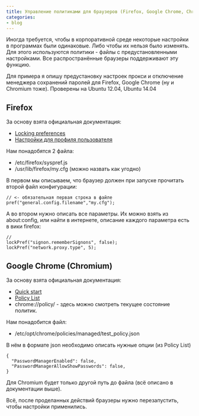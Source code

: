 ```yaml
---
title: Управление политиками для браузеров (Firefox, Google Chrome, Chromium)
categories:
- blog
---
```


Иногда требуется, чтобы в корпоративной среде некоторые настройки в программах
были одинаковые. Либо чтобы их нельзя было изменять. Для этого используются
политики - файлы с предустановленными настройками. Все распространённые
браузеры поддерживают эту функцию.

Для примера я опишу предустановку настроек прокси и отключение менеджера
сохранений паролей для Firefox, Google Chrome (ну и Chromium тоже). Проверены
на Ubuntu 12.04, Ubuntu 14.04

## Firefox

За основу взята официальная документация:

* [Locking preferences](http://kb.mozillazine.org/Locking_preferences)
* [Настройки для профиля пользователя](http://kb.mozillazine.org/User.js_file)

Нам понадобятся 2 файла:

* /etc/firefox/syspref.js
* /usr/lib/firefox/my.cfg (можно назвать как угодно)

В первом мы описываем, что браузер должен при запуске прочитать второй файл
конфигурации:

```
// <- обязательная первая строка в файле
pref("general.config.filename","my.cfg");
```

А во втором нужно описать все параметры. Их можно взять из about:config, или
найти в интернете, описание каждого параметра есть в вики firefox:

```
//
lockPref("signon.rememberSignons", false);
lockPref("network.proxy.type", 5);
```

## Google Chrome (Chromium)

За основу взята официальная документация:

* [Quick start](http://www.chromium.org/administrators/linux-quick-start)
* [Policy List](http://www.chromium.org/administrators/policy-list-3)
* chrome://policy/ - здесь можно смотреть текущее состояние политик.

Нам понадобится файл:

* /etc/opt/chrome/policies/managed/test_policy.json

В нём в формате json необходимо описать нужные опции (из Policy List)

```
{
  "PasswordManagerEnabled": false,
  "PasswordManagerAllowShowPasswords": false,
}
```

Для Chromium будет только другой путь до файла (всё описано в документации
выше).


Всё, после проделанных действий браузеры нужно перезапустить, чтобы настройки
применились.
